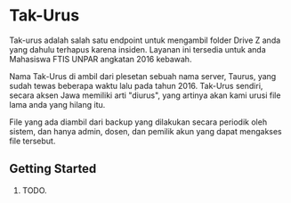 # Tak-Urus
Tak-urus adalah salah satu endpoint untuk mengambil folder Drive Z anda yang dahulu terhapus karena insiden. Layanan ini tersedia untuk anda Mahasiswa FTIS UNPAR angkatan 2016 kebawah.

Nama Tak-Urus di ambil dari plesetan sebuah nama server, Taurus, yang sudah tewas beberapa waktu lalu pada tahun 2016. Tak-Urus sendiri, secara aksen Jawa memiliki arti "diurus", yang artinya akan kami urusi file lama anda yang hilang itu.

File yang ada diambil dari backup yang dilakukan secara periodik oleh sistem, dan hanya admin, dosen, dan pemilik akun yang dapat mengakses file tersebut.

## Getting Started
1. TODO.